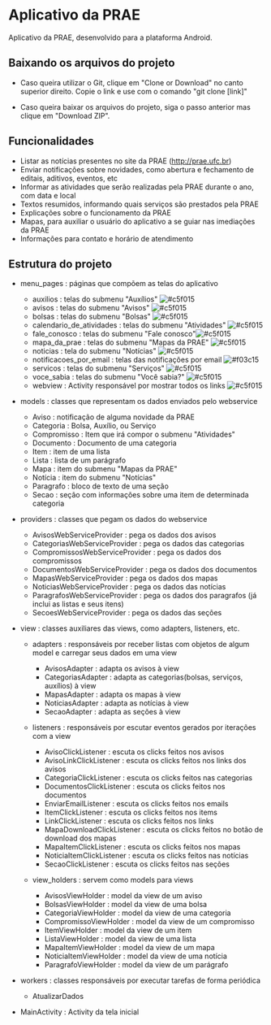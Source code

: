 # Aplicativo da PRAE

  Aplicativo da PRAE, desenvolvido para a plataforma Android.
  
  ## Baixando os arquivos do projeto
  
  - Caso queira utilizar o Git, clique em "Clone or Download" no canto superior direito. Copie o link e use com o comando "git clone [link]"

  - Caso queira baixar os arquivos do projeto, siga o passo anterior mas clique em "Download ZIP".

  ## Funcionalidades
  
  - Listar as notícias presentes no site da PRAE (http://prae.ufc.br)
  - Enviar notificações sobre novidades, como abertura e fechamento de editais, aditivos, eventos, etc
  - Informar as atividades que serão realizadas pela PRAE durante o ano, com data e local
  - Textos resumidos, informando quais serviços são prestados pela PRAE
  - Explicações sobre o funcionamento da PRAE
  - Mapas, para auxiliar o usuário do aplicativo a se guiar nas imediações da PRAE
  - Informações para contato e horário de atendimento

  ## Estrutura do projeto

  - menu_pages : páginas que compõem as telas do aplicativo
	
	- auxilios : telas do submenu "Auxílios" ![#c5f015](https://placehold.it/15/c5f015/000000?text=+)
	- avisos : telas do submenu "Avisos" ![#c5f015](https://placehold.it/15/c5f015/000000?text=+)
	- bolsas : telas do submenu "Bolsas" ![#c5f015](https://placehold.it/15/c5f015/000000?text=+)
	- calendario_de_atividades : telas do submenu "Atividades" ![#c5f015](https://placehold.it/15/c5f015/000000?text=+)
	- fale_conosco : telas do submenu "Fale conosco"![#c5f015](https://placehold.it/15/c5f015/000000?text=+) 
	- mapa_da_prae : telas do submenu "Mapas da PRAE" ![#c5f015](https://placehold.it/15/c5f015/000000?text=+)
	- noticias : tela do submenu "Notícias" ![#c5f015](https://placehold.it/15/c5f015/000000?text=+)
	- notificacoes_por_email : telas das notificações por email ![#f03c15](https://placehold.it/15/f03c15/000000?text=+)
	- servicos : telas do submenu "Serviços" ![#c5f015](https://placehold.it/15/c5f015/000000?text=+)
	- voce_sabia : telas do submenu "Você sabia?" ![#c5f015](https://placehold.it/15/c5f015/000000?text=+)
	- webview : Activity responsável por mostrar todos os links ![#c5f015](https://placehold.it/15/c5f015/000000?text=+)

  - models : classes que representam os dados enviados pelo webservice

	- Aviso : notificação de alguma novidade da PRAE 
	- Categoria : Bolsa, Auxílio, ou Serviço 
	- Compromisso : Item que irá compor o submenu "Atividades" 
	- Documento : Documento de uma categoria
	- Item : item de uma lista
	- Lista : lista de um parágrafo
	- Mapa : item do submenu "Mapas da PRAE"
	- Notícia : item do submenu "Notícias" 
	- Paragrafo : bloco de texto de uma seção
	- Secao : seção com informações sobre uma item de determinada categoria 

  - providers : classes que pegam os dados do webservice

	- AvisosWebServiceProvider : pega os dados dos avisos
	- CategoriasWebServiceProvider : pega os dados das categorias
	- CompromissosWebServiceProvider : pega os dados dos compromissos
	- DocumentosWebServiceProvider : pega os dados dos documentos
	- MapasWebServiceProvider : pega os dados dos mapas
	- NoticiasWebServiceProvider : pega os dados das notícias
	- ParagrafosWebServiceProvider : pega os dados dos paragrafos (já inclui as listas e seus itens)
	- SecoesWebServiceProvider : pega os dados das seções 

  - view : classes auxiliares das views, como adapters, listeners, etc.

	- adapters : responsáveis por receber listas com objetos de algum model e carregar seus dados em uma view

		- AvisosAdapter : adapta os avisos à view
		- CategoriasAdapter : adapta as categorias(bolsas, serviços, auxílios) à view
		- MapasAdapter : adapta os mapas à view
		- NoticiasAdapter : adapta as notícias à view
		- SecaoAdapter : adapta as seções à view

	- listeners : responsáveis por escutar eventos gerados por iterações com a view

		- AvisoClickListener : escuta os clicks feitos nos avisos
		- AvisoLinkClickListener : escuta os clicks feitos nos links dos avisos
		- CategoriaClickListener : escuta os clicks feitos nas categorias
		- DocumentosClickListener : escuta os clicks feitos nos documentos
		- EnviarEmailListener : escuta os clicks feitos nos emails
		- ItemClickListener : escuta os clicks feitos nos items
		- LinkClickListener : escuta os clicks feitos nos links 
		- MapaDownloadClickListener : escuta os clicks feitos no botão de download dos mapas
		- MapaItemClickListener : escuta os clicks feitos nos mapas
		- NoticiaItemClickListener : escuta os clicks feitos nas notícias
		- SecaoClickListener : escuta os clicks feitos nas seções

	- view_holders : servem como models para views 

	 	- AvisosViewHolder : model da view de um aviso
		- BolsasViewHolder : model da view de uma bolsa
		- CategoriaViewHolder : model da view de uma categoria
		- CompromissoViewHolder : model da view de um compromisso
		- ItemViewHolder : model da view de um item
		- ListaViewHolder : model da view de uma lista
		- MapaItemViewHolder : model da view de um mapa
		- NoticiaItemViewHolder : model da view de uma notícia
		- ParagrafoViewHolder : model da view de um parágrafo

  - workers : classes responsáveis por executar tarefas de forma periódica
	
	- AtualizarDados

  - MainActivity : Activity da tela inicial
  

